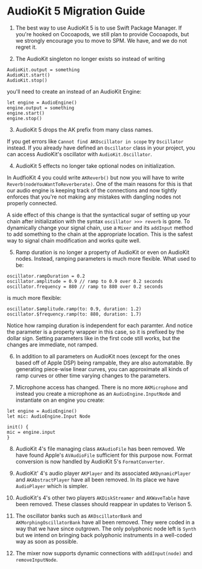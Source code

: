 # AudioKit 5 Migration Guide

1. The best way to use AudioKit 5 is to use Swift Package Manager. If you're hooked on Cocoapods, we still plan to provide Cocoapods, but we strongly encourage you to move to SPM. We have, and we do not regret it. 

2. The AudioKit singleton no longer exists so instead of writing

```
AudioKit.output = something
AudioKit.start()
AudioKit.stop()
```
you'll need to create an instead of an AudioKit Engine:
```
let engine = AudioEngine()
engine.output = something
engine.start()
engine.stop()
```
3. AudioKit 5 drops the AK prefix from many class names.

If you get errors like `Cannot find AKOscillator in scope` try `Oscillator` instead. If you already have defined an `Oscillator` class in your project, you can access AudioKit's oscillator with `AudioKit.Oscillator`.

4. AudioKit 5 effects no longer take optional nodes on initialization. 

In AudfioKit 4 you could write `AKReverb()` but now you will have to write `Reverb(nodeYouWantToReverberate)`. One of the main reasons for this is that our audio engine is keeping track of the connections and now tightly enforces that you're not making any mistakes with dangling nodes not properly connected.  

A side effect of this change is that the syntactical sugar of setting up your chain after initialization with the syntax `oscillator >>> reverb` is gone. To dynamically change your signal chain, use a `Mixer` and its `addInput` method to add something to the chain at the appropriate location. This is the safest way to signal chain modification and works quite well.

5. Ramp duration is no longer a property of AudioKit or even on AudioKit nodes. Instead, ramping parameters is much more flexible.  What used to be:
```
oscillator.rampDuration = 0.2
oscillator.amplitude = 0.9 // ramp to 0.9 over 0.2 seconds
oscillator.frequency = 880 // ramp to 880 over 0.2 seconds
```
is much more flexible:
```
oscillator.$amplitude.ramp(to: 0.9, duration: 1.2)
oscillator.$frequency.ramp(to: 880, duration: 1.7)
```
Notice how ramping duration is independent for each paramter. And notice the parameter is a property wrapper in this case, so it is prefixed by the dollar sign. Setting parameters like in the first code still works, but the changes are immediate, not ramped.

6. In addition to all parameters on AudioKit noes (except for the ones based off of Apple DSP) being rampable, they are also automatable.  By generating piece-wise linear curves, you can approximate all kinds of ramp curves or other time varying changes to the parameters.

7. Microphone access has changed. There is no more `AKMicrophone` and instead you create a microphone as an `AudioEngine.InputNode` and instantiate on an engine you create:
```
let engine = AudioEngine()
let mic: AudioEngine.Input Node

init() {
mic = engine.input
}
```

8. AudioKit 4's file managing class `AKAudioFile` has been removed. We have found Apple's `AVAudioFile` sufficient for this purpose now. Format conversion is now handled by AudioKit 5's `FormatConverter`.

9. AudioKit' 4's audio player `AKPlayer` and its associated `AKDynamicPlayer` and `AKAbstractPlayer` have all been removed. In its place we have `AudioPlayer` which is simpler. 

10. AudioKit's 4's other two players `AKDiskStreamer` and `AKWaveTable` have been removed. These classes should reappear in updates to Verison 5.

11. The oscillator banks such as `AKOscillatorBank` and `AKMorphingOscillatorBank` have all been removed. They were coded in a way that we have since outgrown. The only polyphonic node left is `Synth` but we intend on bringing back polyphonic instruments in a well-coded way as soon as possible.

12. The mixer now supports dynamic connections with `addInput(node)` and `removeInputNode`.


